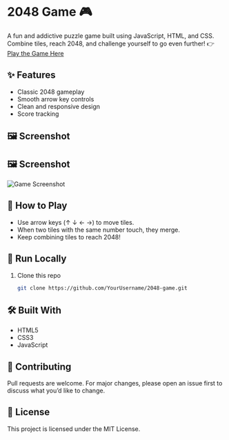 # 2048 Game 🎮  
A fun and addictive puzzle game built using JavaScript, HTML, and CSS. Combine tiles, reach 2048, and challenge yourself to go even further!
👉 [Play the Game Here](https://SaniaSalahuddin.github.io/2048-game/)
## ✨ Features
- Classic 2048 gameplay
- Smooth arrow key controls
- Clean and responsive design
- Score tracking
## 🖼️ Screenshot
## 🖼️ Screenshot
![Game Screenshot](assets/screenshot.png)

## 🎲 How to Play
- Use arrow keys (↑ ↓ ← →) to move tiles.
- When two tiles with the same number touch, they merge.
- Keep combining tiles to reach 2048!
## 🚀 Run Locally
1. Clone this repo  
   ```bash
   git clone https://github.com/YourUsername/2048-game.git
## 🛠️ Built With
- HTML5
- CSS3
- JavaScript
## 🤝 Contributing
Pull requests are welcome. For major changes, please open an issue first to discuss what you’d like to change.
## 📄 License
This project is licensed under the MIT License.


